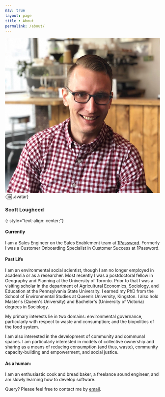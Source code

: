 ```yaml
---
nav: true
layout: page
title : About
permalink: /about/
---
```


![avatar](/img/avatar.jpg){:id: .avatar}

### Scott Lougheed
{: style="text-align: center;"}

#### Currently
I am a Sales Engineer on the Sales Enablement team at [1Password](https://1password.com). Formerly I was a Customer Onboarding Specialist in Customer Success at 1Password. 


#### Past Life
I am an environmental social scientist, though I am no longer employed in academia or as a researcher. Most recently I was a postdoctoral fellow in Geography and Planning at the University of Toronto. Prior to that I was a visiting scholar in the department of Agricultural Economics, Sociology, and Education at the Pennsylvania State University. I earned my PhD from the School of Environmental Studies at Queen’s University, Kingston. I also hold Master's (Queen's University) and Bachelor's (University of Victoria) degrees in Sociology.

My primary interests lie in two domains: environmental governance, particularly with respect to waste and consumption; and the biopolitics of the food system.

I am also interested in the development of community and communal spaces. I am particularly interested in models of collective ownership and sharing as a means of reducing consumption (and thus, waste), community capacity-building and empowerment, and social justice.


#### As a human:
I am an enthusiastic cook and bread baker, a freelance sound engineer, and am slowly learning how to develop software.

Query? Please feel free to contact me by [email](mailto:info@scottlougheed.com).



